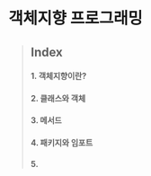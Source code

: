 # 객체지향 프로그래밍

> ## Index
> #### 1. 객체지향이란?
> #### 2. 클래스와 객체
> #### 3. 메서드
> #### 4. 패키지와 임포트
> #### 5. 
